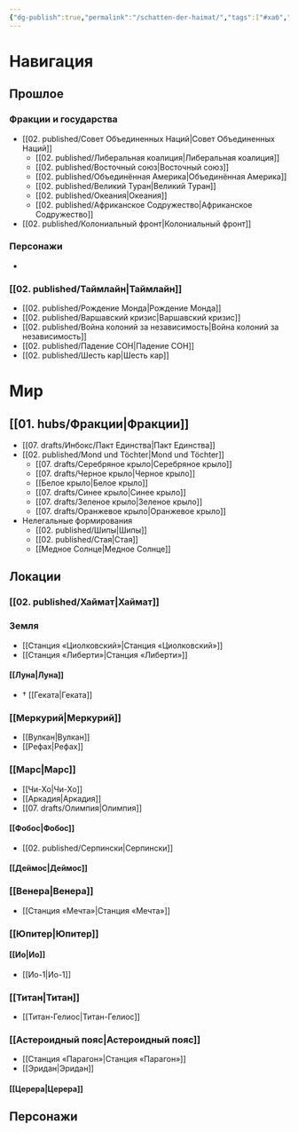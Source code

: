 ```yaml
---
{"dg-publish":true,"permalink":"/schatten-der-haimat/","tags":["#хаб","gardenEntry"]}
---
```


# Навигация
## Прошлое
### Фракции и государства
- [[02. published/Совет Объединенных Наций\|Совет Объединенных Наций]]
	- [[02. published/Либеральная коалиция\|Либеральная коалиция]]
	- [[02. published/Восточный союз\|Восточный союз]]
	- [[02. published/Объединённая Америка\|Объединённая Америка]]
	- [[02. published/Великий Туран\|Великий Туран]]
	- [[02. published/Океания\|Океания]]
	- [[02. published/Африканское Содружество\|Африканское Содружество]]
- [[02. published/Колониальный фронт\|Колониальный фронт]]
### Персонажи
- 
### [[02. published/Таймлайн\|Таймлайн]]
- [[02. published/Рождение Монда\|Рождение Монда]]
- [[02. published/Варшавский кризис\|Варшавский кризис]]
- [[02. published/Война колоний за независимость\|Война колоний за независимость]]
- [[02. published/Падение СОН\|Падение СОН]]
- [[02. published/Шесть кар\|Шесть кар]]
# Мир
## [[01. hubs/Фракции\|Фракции]]
- [[07. drafts/Инбокс/Пакт Единства\|Пакт Единства]]
- [[02. published/Mond und Töchter\|Mond und Töchter]]
	- [[07. drafts/Серебряное крыло\|Серебряное крыло]]
	- [[07. drafts/Черное крыло\|Черное крыло]]
	- [[Белое крыло\|Белое крыло]]
	- [[07. drafts/Синее крыло\|Синее крыло]]
	- [[07. drafts/Зеленое крыло\|Зеленое крыло]]
	- [[07. drafts/Оранжевое крыло\|Оранжевое крыло]]
- Нелегальные формирования
	- [[02. published/Шипы\|Шипы]]
	- [[02. published/Стая\|Стая]]
	- [[Медное Солнце\|Медное Солнце]]

## Локации
### [[02. published/Хаймат\|Хаймат]]
### Земля
- [[Станция «Циолковский»\|Станция «Циолковский»]]
- [[Станция «Либерти»\|Станция «Либерти»]]
#### [[Луна\|Луна]]
- † [[Геката\|Геката]]
### [[Меркурий\|Меркурий]]
- [[Вулкан\|Вулкан]]
- [[Рефах\|Рефах]]
### [[Марс\|Марс]]
- [[Чи-Хо\|Чи-Хо]]
- [[Аркадия\|Аркадия]]
- [[07. drafts/Олимпия\|Олимпия]]
#### [[Фобос\|Фобос]]
- [[02. published/Серпински\|Серпински]]
#### [[Деймос\|Деймос]]
### [[Венера\|Венера]]
- [[Станция «Мечта»\|Станция «Мечта»]]
### [[Юпитер\|Юпитер]]
#### [[Ио\|Ио]]
- [[Ио-1\|Ио-1]]
### [[Титан\|Титан]]
- [[Титан-Гелиос\|Титан-Гелиос]]
### [[Астероидный пояс\|Астероидный пояс]]
- [[Станция «Парагон»\|Станция «Парагон»]]
- [[Эридан\|Эридан]]
#### [[Церера\|Церера]]
## Персонажи
